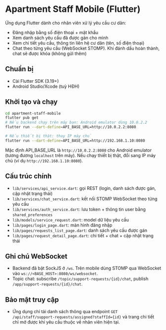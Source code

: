 # Apartment Staff Mobile (Flutter)

Ứng dụng Flutter dành cho nhân viên xử lý yêu cầu cư dân:
- Đăng nhập bằng số điện thoại + mật khẩu
- Xem danh sách yêu cầu đã được gán cho mình
- Xem chi tiết yêu cầu, thông tin liên hệ cư dân (tên, số điện thoại)
- Chat theo từng yêu cầu (WebSocket STOMP). Khi đánh dấu hoàn thành, chat sẽ được khóa (không gửi thêm)

## Chuẩn bị
- Cài Flutter SDK (3.19+)
- Android Studio/Xcode (tuỳ HĐH)

## Khởi tạo và chạy
```bash
cd apartment-staff-mobile
flutter pub get
# Nếu backend chạy trên máy bạn: Android emulator dùng 10.0.2.2
flutter run --dart-define=API_BASE_URL=http://10.0.2.2:8080

# Nếu thiết bị thật: thay IP máy chủ
flutter run --dart-define=API_BASE_URL=http://192.168.1.10:8080
```

Mặc định API_BASE_URL là `http://10.0.2.2:8080` cho Android emulator (tương đương `localhost` trên máy). Nếu chạy thiết bị thật, đổi sang IP máy chủ (ví dụ `http://192.168.1.10:8080`).

## Cấu trúc chính
- `lib/services/api_service.dart`: gọi REST (login, danh sách được gán, cập nhật trạng thái)
- `lib/services/chat_service.dart`: kết nối STOMP WebSocket theo từng yêu cầu
- `lib/services/auth_service.dart`: lưu token + thông tin user bằng `shared_preferences`
- `lib/models/service_request.dart`: model dữ liệu yêu cầu
- `lib/pages/login_page.dart`: màn hình đăng nhập
- `lib/pages/requests_list_page.dart`: danh sách yêu cầu được gán
- `lib/pages/request_detail_page.dart`: chi tiết + chat + cập nhật trạng thái

## Ghi chú WebSocket
- Backend đã bật SockJS ở `/ws`. Trên mobile dùng STOMP qua WebSocket vào `ws://<BASE_HOST>:8080/ws/websocket`.
- Topic chat: subscribe `/topic/support-requests/{id}/chat`, publish `/app/support-requests/{id}/chat`.

## Bảo mật truy cập
- Ứng dụng chỉ tải danh sách thông qua endpoint `GET /api/staff/support-requests/assigned?staffId={id}` và trang chi tiết chỉ mở được khi yêu cầu thuộc về nhân viên hiện tại.
